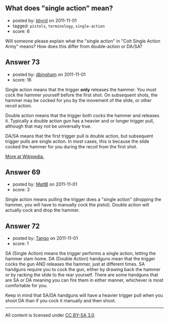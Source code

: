 ## What does "single action" mean?

- posted by: [kbyrd](https://stackexchange.com/users/-1/37-kbyrd) on 2011-11-01
- tagged: `pistols`, `terminology`, `single-action`
- score: 6

Will someone please explain what the "single action" in "Colt Single Action Army" means? How does this differ from double-action or DA/SA? 


## Answer 73

- posted by: [dbingham](https://stackexchange.com/users/-1/89-dbingham) on 2011-11-01
- score: 16

<p>Single action means that the trigger <strong>only</strong> releases the hammer.  You must cock the hammer yourself before the first shot.  On subsequent shots, the hammer may be cocked for you by the movement of the slide, or other recoil action.</p>

<p>Double action means that the trigger both cocks the hammer and releases it.  Typically a double action gun has a heavier and or longer trigger pull, although that may not be universally true.</p>

<p>DA/SA means that the first trigger pull is double action, but subsequent trigger pulls are single action.  In most cases, this is because the slide cocked the hammer for you during the recoil from the first shot.</p>

<p><a href="http://en.wikipedia.org/wiki/Trigger_%28firearms%29#Single-action" rel="nofollow">More at Wikipedia.</a></p>



## Answer 69

- posted by: [MattB](https://stackexchange.com/users/-1/24-mattb) on 2011-11-01
- score: 3

Single action means pulling the trigger does a "single action" (dropping the hammer, you will have to manually cock the pistol).  Double action will actually cock and drop the hammer.


## Answer 72

- posted by: [Tango](https://stackexchange.com/users/-1/65-tango) on 2011-11-01
- score: 1

SA (Single Action) means the trigger performs a single action, letting the hammer slam home.  DA (Double Action) handguns mean that the trigger cocks the gun AND releases the hammer, just at different times.  SA handguns require you to cock the gun, either by drawing back the hammer or by racking the slide to the rear yourself.  There are some handguns that are SA or DA meaning you can fire them in either manner, whichever is most comfortable for you.

Keep in mind that SA/DA handguns will have a heavier trigger pull when you shoot DA than if you cock it manually and then shoot.



---

All content is licensed under [CC BY-SA 3.0](https://creativecommons.org/licenses/by-sa/3.0/).
